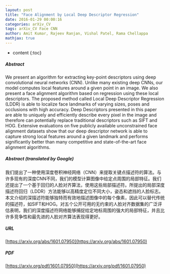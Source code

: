 ```yaml
---
layout: post
title: "Face Alignment by Local Deep Descriptor Regression"
date: 2016-01-29 00:00:16
categories: arXiv_CV
tags: arXiv_CV Face CNN
author: Amit Kumar, Rajeev Ranjan, Vishal Patel, Rama Chellappa
mathjax: true
---
```


* content
{:toc}

##### Abstract
We present an algorithm for extracting key-point descriptors using deep convolutional neural networks (CNN). Unlike many existing deep CNNs, our model computes local features around a given point in an image. We also present a face alignment algorithm based on regression using these local descriptors. The proposed method called Local Deep Descriptor Regression (LDDR) is able to localize face landmarks of varying sizes, poses and occlusions with high accuracy. Deep Descriptors presented in this paper are able to uniquely and efficiently describe every pixel in the image and therefore can potentially replace traditional descriptors such as SIFT and HOG. Extensive evaluations on five publicly available unconstrained face alignment datasets show that our deep descriptor network is able to capture strong local features around a given landmark and performs significantly better than many competitive and state-of-the-art face alignment algorithms.

##### Abstract (translated by Google)
我们提出了一种使用深度卷积神经网络（CNN）来提取关键点描述符的算法。与许多现有的深度CNN不同，我们的模型计算图像中给定点周围的局部特征。我们还提出了一个基于回归的人脸对齐算法，使用这些局部描述符。所提出的局部深度描述符回归（LDDR）方法能够以高精度定位不同大小，姿态和遮挡的人脸标志。本文介绍的深描述符能够独特而有效地描述图像中的每个像素，因此可以替代传统的描述符，如SIFT和HOG。对五个公开可用的无约束的人脸对齐数据集的广泛评估表明，我们的深度描述符网络能够捕捉给定地标周围的强大的局部特征，并且比许多竞争性和最先进的人脸对齐算法表现得更好。

##### URL
[https://arxiv.org/abs/1601.07950](https://arxiv.org/abs/1601.07950)

##### PDF
[https://arxiv.org/pdf/1601.07950](https://arxiv.org/pdf/1601.07950)

